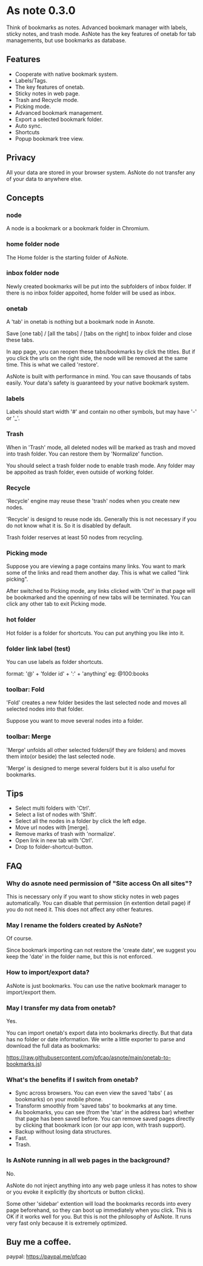 # As note 0.3.0

Think of bookmarks as notes.
Advanced bookmark manager with labels, sticky notes, and trash mode.
AsNote has the key features of onetab for tab managements, but use bookmarks as database.

## Features

- Cooperate with native bookmark system.
- Labels/Tags.
- The key features of onetab.
- Sticky notes in web page.
- Trash and Recycle mode.
- Picking mode.
- Advanced bookmark management.
- Export a selected bookmark folder.
- Auto sync.
- Shortcuts
- Popup bookmark tree view.

## Privacy

All your data are stored in your browser system. AsNote do not transfer any of your data to anywhere else.

## Concepts

### node

A node is a bookmark or a bookmark folder in Chromium.

### home folder node

The Home folder is the starting folder of AsNote.

### inbox folder node

Newly created bookmarks will be put into the subfolders of inbox folder. If there is no inbox folder appoited, home folder will be used as inbox.

### onetab

A 'tab' in onetab is nothing but a bookmark node in Asnote.

Save [one tab] / [all the tabs] / [tabs on the right] to inbox folder and close these tabs.

In app page, you can reopen these tabs/bookmarks by click the titles. But if you click the urls on the right side, the node will be removed at the same time. This is what we called 'restore'.

AsNote is built with performance in mind. You can save thousands of tabs easily. Your data's safety is guaranteed by your native bookmark system.

### labels

Labels should start width '#' and contain no other symbols, but may have '-' or '\_'.

### Trash

When in 'Trash' mode, all deleted nodes will be marked as trash and moved into trash folder. You can restore them by 'Normalize' function.

You should select a trash folder node to enable trash mode. Any folder may be appoited as trash folder, even outside of working folder.

### Recycle

'Recycle' engine may reuse these 'trash' nodes when you create new nodes.

'Recycle' is designd to reuse node ids. Generally this is not necessary if you do not know what it is. So it is disabled by default.

Trash folder reserves at least 50 nodes from recycling.

### Picking mode

Suppose you are viewing a page contains many links. You want to mark some of the links and read them another day. This is what we called "link picking".

After switched to Picking mode, any links clicked with 'Ctrl' in that page will be bookmarked and the openning of new tabs will be terminated. You can click any other tab to exit Picking mode.

### hot folder

Hot folder is a folder for shortcuts. You can put anything you like into it.

### folder link label (test)

You can use labels as folder shortcuts.

format: '@' + 'folder id' + ':' + 'anything'
eg: @100:books

### toolbar: Fold

'Fold' creates a new folder besides the last selected node and moves all selected nodes into that folder.

Suppose you want to move several nodes into a folder.

### toolbar: Merge

'Merge' unfolds all other selected folders(if they are folders) and moves them into(or beside) the last selected node.

'Merge' is designed to merge several folders but it is also useful for bookmarks.

## Tips

- Select multi folders with 'Ctrl'.
- Select a list of nodes with 'Shift'.
- Select all the nodes in a folder by click the left edge.
- Move url nodes with [merge].
- Remove marks of trash with 'normalize'.
- Open link in new tab with 'Ctrl'.
- Drop to folder-shortcut-button.

## FAQ

### Why do asnote need permission of "Site access On all sites"?

This is necessary only if you want to show sticky notes in web pages automatically. You can disable that permission (in extention detail page) if you do not need it. This does not affect any other features.

### May I rename the folders created by AsNote?

Of course.

Since bookmark importing can not restore the 'create date', we suggest you keep the 'date' in the folder name, but this is not enforced.

### How to import/export data?

AsNote is just bookmarks.
You can use the native bookmark manager to import/export them.

### May I transfer my data from onetab?

Yes.

You can import onetab's export data into bookmarks directly. But that data has no folder or date information. We write a little exporter to parse and download the full data as bookmarks:

<https://raw.githubusercontent.com/pfcao/asnote/main/onetab-to-bookmarks.js>)

### What's the benefits if I switch from onetab?

- Sync across browsers. You can even view the saved 'tabs' ( as bookmarks) on your mobile phone.
- Transform smoothly from 'saved tabs' to bookmarks at any time.
- As bookmarks, you can see (from the 'star' in the address bar) whether that page has been saved before. You can remove saved pages directly by clicking that bookmark icon (or our app icon, with trash support).
- Backup without losing data structures.
- Fast.
- Trash.

### Is AsNote running in all web pages in the background?

No.

AsNote do not inject anything into any web page unless it has notes to show or you evoke it explicitly (by shortcuts or button clicks).

Some other 'sidebar' extention will load the bookmarks records into every page beforehand, so they can boot up immediately when you click. This is OK if it works well for you. But this is not the philosophy of AsNote. It runs very fast only because it is extremely optimized.

## Buy me a coffee.

paypal: <https://paypal.me/pfcao>
